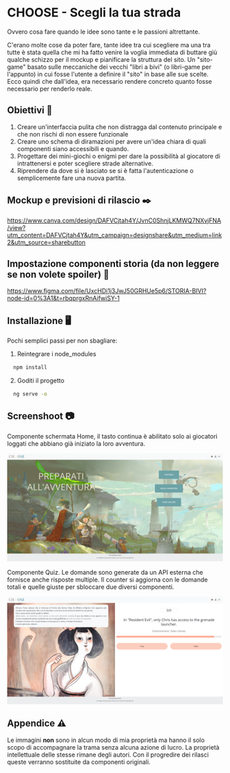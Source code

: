 # CHOOSE - Scegli la tua strada 

Ovvero cosa fare quando le idee sono tante e le passioni altrettante.

C'erano molte cose da poter fare, tante idee tra cui scegliere ma una tra tutte è stata quella che mi ha fatto venire la voglia immediata di buttare giù qualche schizzo per il mockup e pianificare la struttura del sito.
Un "sito-game" basato sulle meccaniche dei vecchi "libri a bivi" (o libri-game per l'appunto) in cui fosse l'utente a definire il "sito" in base alle sue scelte.
Ecco quindi che dall'idea, era necessario rendere concreto quanto fosse necessario per renderlo reale.

## Obiettivi :dart:	

1) Creare un'interfaccia pulita che non distragga dal contenuto principale e che non rischi di non essere funzionale
2) Creare uno schema di diramazioni per avere un'idea chiara di quali componenti siano accessibili e quando.
3) Progettare dei mini-giochi o enigmi per dare la possibilità al giocatore di intrattenersi e poter scegliere strade alternative.
4) Riprendere da dove si è lasciato se si è fatta l'autenticazione o semplicemente fare una nuova partita.

## Mockup e previsioni di rilascio	:black_nib:
https://www.canva.com/design/DAFVCjtah4Y/JvnC0ShnjLKMWQ7NXvjFNA/view?utm_content=DAFVCjtah4Y&utm_campaign=designshare&utm_medium=link2&utm_source=sharebutton

## Impostazione componenti storia (da non leggere se non volete spoiler) :open_book:

https://www.figma.com/file/UxcHDi1j3JwJ50GRHUe5p6/STORIA-BIVI?node-id=0%3A1&t=rbqprgxRnAifwiSY-1

## Installazione :desktop_computer:	

Pochi semplici passi per non sbagliare:

1) Reintegrare i node_modules

```bash
  npm install
```
2) Goditi il progetto

```bash
  ng serve -o
```
## Screenshoot :camera:	 

Componente schermata Home, il tasto continua è abilitato solo ai giocatori loggati che abbiano già iniziato la loro avventura.

![image](src/assets/img/screenshotHome.png)

Componente Quiz.
Le domande sono generate da un API esterna che fornisce anche risposte multiple. Il counter si aggiorna con le domande totali e quelle giuste per sbloccare due diversi componenti.

![image](src/assets/img/screenshotQuiz.png)



## Appendice :warning:	

Le immagini **non** sono in alcun modo di mia proprietà ma hanno il solo scopo di accompagnare la trama senza alcuna azione di lucro. La proprietà intellettuale delle stesse rimane degli autori.
Con il progredire dei rilasci queste verranno sostituite da componenti originali.



